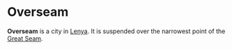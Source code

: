 # Overseam

**Overseam** is a city in [Lenya](../../mote/esterfell/lenya). It is suspended over the narrowest point of the [Great Seam](../../mote/esterfell/lenya/great-seam).

